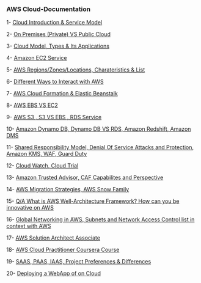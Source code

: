 <h3> AWS Cloud-Documentation </h3>

  
 1- [Cloud Introduction & Service Model](https://github.com/UmarHassanMalik/Cloud-/blob/main/Week%20%231%20(Day1).md)
 
 2- [On Premises (Private) VS Public Cloud](https://github.com/UmarHassanMalik/Cloud-/blob/main/Week%201%20Day%202.md)
 
 3- [Cloud Model, Types & Its Applications](https://github.com/UmarHassanMalik/Cloud-/blob/main/Week%20%231%20(Day1).md)
 
 4- [Amazon EC2 Service](https://github.com/UmarHassanMalik/Cloud-/blob/main/Week%202%20Day%20(1).md)
 
 5- [AWS Regions/Zones/Locations, Charateristics & List](https://github.com/UmarHassanMalik/Cloud-/blob/main/Week%202%20Day%20(2).md)
 
 6- [Different Ways to Interact with AWS](https://github.com/UmarHassanMalik/Cloud-/blob/main/Week%202%20Day%20(3).md)
 
 7- [AWS Cloud Formation & Elastic Beanstalk](https://github.com/UmarHassanMalik/Cloud-/blob/main/Week%202%20Day%20(4).md)
 
 8- [AWS EBS VS EC2 ](https://github.com/UmarHassanMalik/Cloud-/blob/main/Week%203%20Day%20(1).md)
 
 9- [AWS S3 , S3 VS EBS , RDS Service ](https://github.com/UmarHassanMalik/Cloud-/blob/main/Week%203%20Day%20(2).md)
 
10- [Amazon Dynamo DB, Dynamo DB VS RDS, Amazon Redshift, Amazon DMS ](https://github.com/UmarHassanMalik/Cloud-/blob/main/Week%203%20Day%20(3).md)
  
11- [Shared Responsibility Model, Denial Of Service Attacks and Protection, Amazon KMS, WAF, Guard Duty ](https://github.com/UmarHassanMalik/Cloud-/blob/main/Week%203%20Day%20(4).md)

12- [Cloud Watch, Cloud Trial](https://github.com/UmarHassanMalik/Cloud-/blob/main/Week%203%20Day%20(5).md)

13- [Amazon Trusted Advisor, CAF Capabilites and Perspective](https://github.com/UmarHassanMalik/Cloud-/blob/main/Week%204%20Day%20(1).md)

14- [AWS Migration Strategies, AWS Snow Family ](https://github.com/UmarHassanMalik/Cloud-/blob/main/Week%204%20Day%20(2).md)

15- [Q/A What is AWS Well-Architecture Framework? How can you be innovative on AWS](https://github.com/UmarHassanMalik/Cloud-/blob/main/Week%204%20Day%20(3).md)

16- [Global Networking in AWS, Subnets and Network Access Control list in context with AWS ](https://github.com/UmarHassanMalik/Cloud-/edit/main/Week%204%20Day%20(4).md)

17- [AWS Solution Architect Associate ](https://github.com/UmarHassanMalik/Cloud-/blob/main/AWS_Solution_Architect_Associate.md)

18- [AWS Cloud Practitioner Coursera Course ](https://github.com/UmarHassanMalik/Cloud-/blob/main/AWS%20Cloud%20Practitioner%20Coursera%20Course.md)

19- [SAAS, PAAS, IAAS, Project Preferences & Differences ](https://github.com/UmarHassanMalik/Cloud-/blob/main/SAAS,%20PAAS,%20IAAS,%20Preferences%20and%20Differences.md)

20- [Deploying a WebApp of on Cloud ](https://github.com/UmarHassanMalik/Cloud-/blob/main/Deploying%20a%20Web%20App%20On%20AWS.md)

